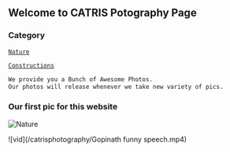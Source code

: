 ## Welcome to CATRIS Potography Page

### Category
[```Nature```](/catrisphotography/nature.html)

[```Constructions```](/catrisphotography/construction.html)

```markdown
We provide you a Bunch of Awesome Photos.
Our photos will release whenever we take new variety of pics.
```

### Our first pic for this website

![Nature](/catrisphotography/PicsArt_08-26-06.50.53.jpg)


![vid](/catrisphotography/Gopinath funny speech.mp4)
